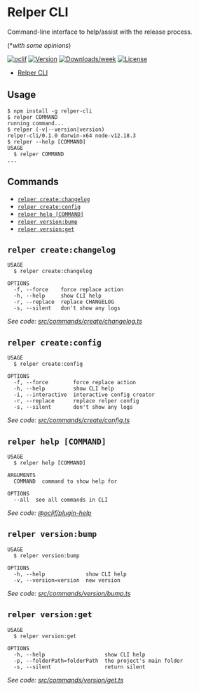 # Relper CLI

Command-line interface to help/assist with the release process.

(\*_with some opinions_)

[![oclif](https://img.shields.io/badge/cli-oclif-brightgreen.svg)](https://oclif.io)
[![Version](https://img.shields.io/npm/v/relper-cli.svg)](https://npmjs.org/package/relper-cli)
[![Downloads/week](https://img.shields.io/npm/dw/relper-cli.svg)](https://npmjs.org/package/relper-cli)
[![License](https://img.shields.io/npm/l/relper-cli.svg)](https://github.com/azedo/relper-cli/blob/master/package.json)

<!-- toc -->
* [Relper CLI](#relper-cli)
<!-- tocstop -->

## Usage

<!-- usage -->
```sh-session
$ npm install -g relper-cli
$ relper COMMAND
running command...
$ relper (-v|--version|version)
relper-cli/0.1.0 darwin-x64 node-v12.18.3
$ relper --help [COMMAND]
USAGE
  $ relper COMMAND
...
```
<!-- usagestop -->

## Commands

<!-- commands -->
* [`relper create:changelog`](#relper-createchangelog)
* [`relper create:config`](#relper-createconfig)
* [`relper help [COMMAND]`](#relper-help-command)
* [`relper version:bump`](#relper-versionbump)
* [`relper version:get`](#relper-versionget)

## `relper create:changelog`

```
USAGE
  $ relper create:changelog

OPTIONS
  -f, --force    force replace action
  -h, --help     show CLI help
  -r, --replace  replace CHANGELOG
  -s, --silent   don't show any logs
```

_See code: [src/commands/create/changelog.ts](https://github.com/azedo/relper-cli/blob/v0.1.0/src/commands/create/changelog.ts)_

## `relper create:config`

```
USAGE
  $ relper create:config

OPTIONS
  -f, --force        force replace action
  -h, --help         show CLI help
  -i, --interactive  interactive config creator
  -r, --replace      replace relper config
  -s, --silent       don't show any logs
```

_See code: [src/commands/create/config.ts](https://github.com/azedo/relper-cli/blob/v0.1.0/src/commands/create/config.ts)_

## `relper help [COMMAND]`

```
USAGE
  $ relper help [COMMAND]

ARGUMENTS
  COMMAND  command to show help for

OPTIONS
  --all  see all commands in CLI
```

_See code: [@oclif/plugin-help](https://github.com/oclif/plugin-help/blob/v3.2.0/src/commands/help.ts)_

## `relper version:bump`

```
USAGE
  $ relper version:bump

OPTIONS
  -h, --help             show CLI help
  -v, --version=version  new version
```

_See code: [src/commands/version/bump.ts](https://github.com/azedo/relper-cli/blob/v0.1.0/src/commands/version/bump.ts)_

## `relper version:get`

```
USAGE
  $ relper version:get

OPTIONS
  -h, --help                   show CLI help
  -p, --folderPath=folderPath  the project's main folder
  -s, --silent                 return silent
```

_See code: [src/commands/version/get.ts](https://github.com/azedo/relper-cli/blob/v0.1.0/src/commands/version/get.ts)_
<!-- commandsstop -->
